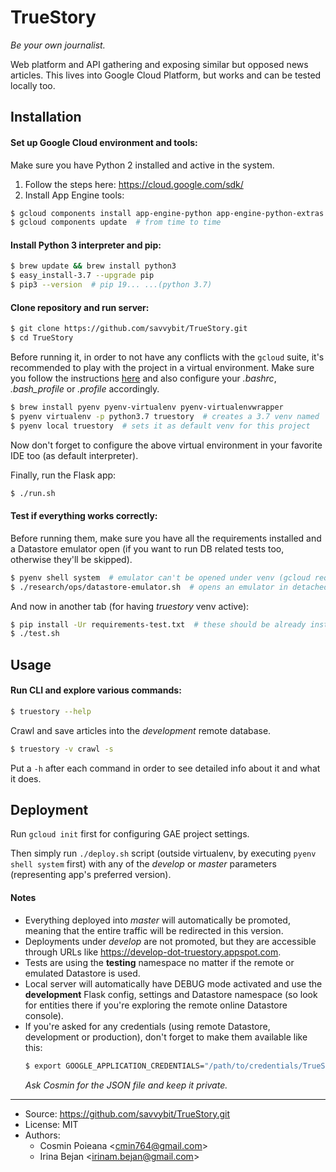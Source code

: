 # TrueStory

*Be your own journalist.*

Web platform and API gathering and exposing similar but opposed news articles. This
lives into Google Cloud Platform, but works and can be tested locally too.


## Installation

#### Set up Google Cloud environment and tools:

Make sure you have Python 2 installed and active in the system.

1. Follow the steps here: https://cloud.google.com/sdk/
2. Install App Engine tools:
```bash
$ gcloud components install app-engine-python app-engine-python-extras cloud-datastore-emulator beta
$ gcloud components update  # from time to time
```

#### Install Python 3 interpreter and pip:

```bash
$ brew update && brew install python3
$ easy_install-3.7 --upgrade pip
$ pip3 --version  # pip 19... ...(python 3.7)
```

#### Clone repository and run server:

```bash
$ git clone https://github.com/savvybit/TrueStory.git
$ cd TrueStory
```

Before running it, in order to not have any conflicts with the `gcloud` suite, it's
recommended to play with the project in a virtual environment. Make sure you follow the
instructions [here](https://github.com/pyenv/pyenv) and also configure your *.bashrc*,
*.bash_profile* or *.profile* accordingly.

```bash
$ brew install pyenv pyenv-virtualenv pyenv-virtualenvwrapper
$ pyenv virtualenv -p python3.7 truestory  # creates a 3.7 venv named 'truestory'
$ pyenv local truestory  # sets it as default venv for this project
```

Now don't forget to configure the above virtual environment in your favorite IDE too
(as default interpreter).

Finally, run the Flask app:

```bash
$ ./run.sh
```


#### Test if everything works correctly:

Before running them, make sure you have all the requirements installed and a Datastore
emulator open (if you want to run DB related tests too, otherwise they'll be skipped).

```bash
$ pyenv shell system  # emulator can't be opened under venv (gcloud requires system's Python 2)
$ ./research/ops/datastore-emulator.sh  # opens an emulator in detached state
```

And now in another tab (for having *truestory* venv active):

```bash
$ pip install -Ur requirements-test.txt  # these should be already installed by the previous `./run.sh` 
$ ./test.sh
```


## Usage

#### Run CLI and explore various commands:

```bash
$ truestory --help
```

Crawl and save articles into the *development* remote database.

```bash
$ truestory -v crawl -s
```

Put a `-h` after each command in order to see detailed info about it and what it does.


## Deployment

Run `gcloud init` first for configuring GAE project settings.

Then simply run `./deploy.sh` script (outside virtualenv, by executing
`pyenv shell system` first) with any of the *develop* or *master* parameters
(representing app's preferred version).

#### Notes

- Everything deployed into *master* will automatically be promoted, meaning that the
  entire traffic will be redirected in this version.
- Deployments under *develop* are not promoted, but they are accessible through URLs
  like https://develop-dot-truestory.appspot.com.
- Tests are using the **testing** namespace no matter if the remote or emulated
  Datastore is used.
- Local server will automatically have DEBUG mode activated and use the **development**
  Flask config, settings and Datastore namespace (so look for entities there if you're
  exploring the remote online Datastore console).  
- If you're asked for any credentials (using remote Datastore, development or
  production), don't forget to make them available like this:
  ```bash
  $ export GOOGLE_APPLICATION_CREDENTIALS="/path/to/credentials/TrueStory-83153701f337.json"
  ```
  *Ask Cosmin for the JSON file and keep it private.*

----

* Source: https://github.com/savvybit/TrueStory.git
* License: MIT
* Authors:
    + Cosmin Poieana \<cmin764@gmail.com\>
    + Irina Bejan \<irinam.bejan@gmail.com\>
